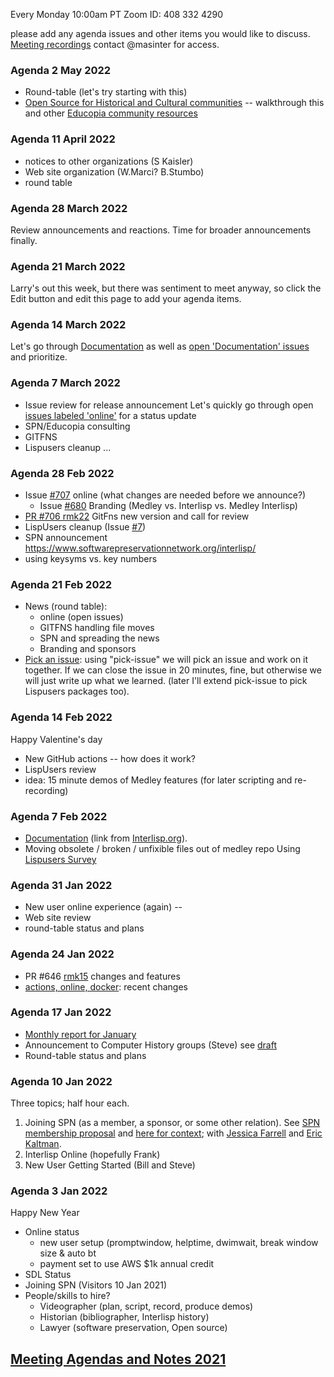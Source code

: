 Every Monday 10:00am PT
Zoom ID: 408 332 4290

please add any agenda issues and other items you would like to discuss.
[Meeting recordings](https://drive.google.com/drive/folders/1tn7gSwCukJbdUYQfpL7NSQrdM67dwJt8?usp=sharing) contact @masinter for access.

### Agenda 2 May 2022

* Round-table (let's try starting with this)
* [Open Source for Historical and Cultural communities](https://www.lyrasis.org/programs/Documents/ITAV_Interactive_Guidebook.pdf) -- walkthrough this and other [Educopia community resources](Educopia-Community-Resources)

### Agenda 11 April 2022
* notices to other organizations (S Kaisler)
* Web site organization (W.Marci? B.Stumbo)
* round table

### Agenda 28 March 2022
Review announcements and reactions. Time for broader announcements finally.

### Agenda 21 March 2022
Larry's out this week, but there was sentiment to meet anyway, so click the Edit button and edit this page to add your agenda items.


### Agenda 14 March 2022

Let's go through [Documentation](Documentation) as well as [open 'Documentation' issues](/Interlisp/medley/issues?q=is%3Aopen+is%3Aissue+label%3Adocumentation) and prioritize. 

### Agenda 7 March 2022
* Issue review for release announcement
   Let's quickly go through open [issues labeled 'online'](/Interlisp/medley/issues?q=is%3Aopen+is%3Aissue+label%3Aonline) 
   for a status update
* SPN/Educopia consulting
* GITFNS
* Lispusers cleanup
...


### Agenda 28 Feb 2022
* Issue [#707](/Interlisp/medley/issues/707) online (what changes are needed before we announce?)
   * Issue [#680](/Interlisp/medley/issues/680) Branding (Medley vs. Interlisp vs. Medley Interlisp)
* [PR #706 rmk22](/Interlisp/medley/pull/706) GitFns new version and call for review
* LispUsers cleanup (Issue [#7](/Interlisp/medley/issues/7))
* SPN announcement https://www.softwarepreservationnetwork.org/interlisp/
* using keysyms vs. key numbers


### Agenda 21 Feb 2022
* News (round table):
  * online (open issues)
  * GITFNS handling file moves
  * SPN and spreading the news
  * Branding and sponsors
* [Pick an issue](/Interlisp/medley/issues/4): using "pick-issue" we will pick an issue and work on it together.
If we can close the issue in 20 minutes, fine, but otherwise we will just write up what we learned.
(later I'll extend pick-issue to pick Lispusers packages too).

### Agenda 14 Feb 2022
Happy Valentine's day
* New GitHub actions -- how does it work? 
* LispUsers review 
* idea: 15 minute demos of Medley features (for later scripting and re-recording)

### Agenda 7 Feb 2022
* [Documentation](Documentation) (link from [Interlisp.org](https://Interlisp.org)).
* Moving obsolete / broken / unfixible files out of medley repo
   Using [Lispusers Survey](https://docs.google.com/spreadsheets/d/1pn4UcS-9CgMLi_qeGZlOGGEusAKsNDKxz1XhLwQCgKw/edit#gid=0)
### Agenda 31 Jan 2022
* New user online experience (again) -- 
* Web site review
* round-table status and plans

### Agenda 24 Jan 2022

* PR #646 [rmk15](/Interlisp/medley/pull/646) changes and features
* [actions, online, docker](/Interlisp/medley/issues/628): recent changes
  
### Agenda 17 Jan 2022

* [Monthly report for January](Project-News)
* Announcement to Computer History groups (Steve) see [draft](https://docs.google.com/document/d/1v9EvgNKsPTGEQf_GwQIWReuiizgCmf4Z/edit)
* Round-table status and plans


### Agenda 10 Jan 2022
Three topics; half hour each.

1. Joining SPN (as a member, a sponsor, or some other relation). See [SPN membership proposal](https://www.softwarepreservationnetwork.org/wp-content/uploads/2020/06/V5-May-28-SPN-Membership-Proposal-2021.pdf) and [here for context](Possible-organizational-partners); 
with [Jessica Farrell](mailto:jess.farrell@educopia.org) and [Eric Kaltman](mailto:eric.kaltman@csuci.edu).
2. Interlisp Online (hopefully Frank)
3. New User Getting Started (Bill and Steve)

### Agenda 3 Jan 2022
Happy New Year
* Online status
  * new user setup (promptwindow, helptime, dwimwait, break window size & auto bt
  * payment set to use AWS $1k annual credit
* SDL Status
* Joining SPN (Visitors 10 Jan 2021)
* People/skills to hire?
  * Videographer (plan, script, record, produce demos)
  * Historian (bibliographer, Interlisp history)
  * Lawyer (software preservation, Open source)

## [Meeting Agendas and Notes 2021](Meeting-Agendas-and-Notes-2021)


